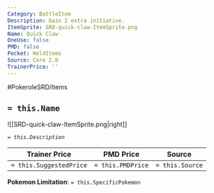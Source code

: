 ```yaml
---
Category: BattleItem
Description: Gain 2 extra initiative.
ItemSprite: SRD-quick-claw-ItemSprite.png
Name: Quick Claw
OneUse: false
PMD: false
Pocket: HeldItems
Source: Core 2.0
TrainerPrice: ''
---
```


#PokeroleSRD/Items

## `= this.Name`

![[SRD-quick-claw-ItemSprite.png|right]]

*`= this.Description`*

| Trainer Price           | PMD Price         | Source | 
| ----------------------- | ----------------- | ------ |
| `= this.SuggestedPrice` | `= this.PMDPrice` | `= this.Source`

**Pokemon Limitation**: `= this.SpecificPokemon`
